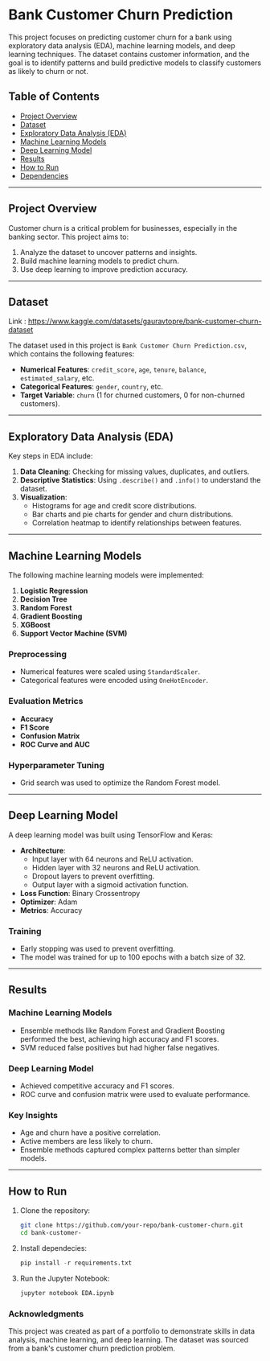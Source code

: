 # Bank Customer Churn Prediction

This project focuses on predicting customer churn for a bank using exploratory data analysis (EDA), machine learning models, and deep learning techniques. The dataset contains customer information, and the goal is to identify patterns and build predictive models to classify customers as likely to churn or not.

## Table of Contents
- [Project Overview](#project-overview)
- [Dataset](#dataset)
- [Exploratory Data Analysis (EDA)](#exploratory-data-analysis-eda)
- [Machine Learning Models](#machine-learning-models)
- [Deep Learning Model](#deep-learning-model)
- [Results](#results)
- [How to Run](#how-to-run)
- [Dependencies](#dependencies)

---

## Project Overview

Customer churn is a critical problem for businesses, especially in the banking sector. This project aims to:
1. Analyze the dataset to uncover patterns and insights.
2. Build machine learning models to predict churn.
3. Use deep learning to improve prediction accuracy.

---

## Dataset
Link : https://www.kaggle.com/datasets/gauravtopre/bank-customer-churn-dataset

The dataset used in this project is `Bank Customer Churn Prediction.csv`, which contains the following features:
- **Numerical Features**: `credit_score`, `age`, `tenure`, `balance`, `estimated_salary`, etc.
- **Categorical Features**: `gender`, `country`, etc.
- **Target Variable**: `churn` (1 for churned customers, 0 for non-churned customers).

---

## Exploratory Data Analysis (EDA)

Key steps in EDA include:
1. **Data Cleaning**: Checking for missing values, duplicates, and outliers.
2. **Descriptive Statistics**: Using `.describe()` and `.info()` to understand the dataset.
3. **Visualization**:
   - Histograms for age and credit score distributions.
   - Bar charts and pie charts for gender and churn distributions.
   - Correlation heatmap to identify relationships between features.

---

## Machine Learning Models

The following machine learning models were implemented:
1. **Logistic Regression**
2. **Decision Tree**
3. **Random Forest**
4. **Gradient Boosting**
5. **XGBoost**
6. **Support Vector Machine (SVM)**

### Preprocessing
- Numerical features were scaled using `StandardScaler`.
- Categorical features were encoded using `OneHotEncoder`.

### Evaluation Metrics
- **Accuracy**
- **F1 Score**
- **Confusion Matrix**
- **ROC Curve and AUC**

### Hyperparameter Tuning
- Grid search was used to optimize the Random Forest model.

---

## Deep Learning Model

A deep learning model was built using TensorFlow and Keras:
- **Architecture**:
  - Input layer with 64 neurons and ReLU activation.
  - Hidden layer with 32 neurons and ReLU activation.
  - Dropout layers to prevent overfitting.
  - Output layer with a sigmoid activation function.
- **Loss Function**: Binary Crossentropy
- **Optimizer**: Adam
- **Metrics**: Accuracy

### Training
- Early stopping was used to prevent overfitting.
- The model was trained for up to 100 epochs with a batch size of 32.

---

## Results

### Machine Learning Models
- Ensemble methods like Random Forest and Gradient Boosting performed the best, achieving high accuracy and F1 scores.
- SVM reduced false positives but had higher false negatives.

### Deep Learning Model
- Achieved competitive accuracy and F1 scores.
- ROC curve and confusion matrix were used to evaluate performance.

### Key Insights
- Age and churn have a positive correlation.
- Active members are less likely to churn.
- Ensemble methods captured complex patterns better than simpler models.

---

## How to Run

1. Clone the repository:
   ```bash
   git clone https://github.com/your-repo/bank-customer-churn.git
   cd bank-customer-
   ```
2. Install dependecies:
    ```python
    pip install -r requirements.txt
    ```
3. Run the Jupyter Notebook:
    ```python
    jupyter notebook EDA.ipynb
    ```
### Acknowledgments
This project was created as part of a portfolio to demonstrate skills in data analysis, machine learning, and deep learning. The dataset was sourced from a bank's customer churn prediction problem.
